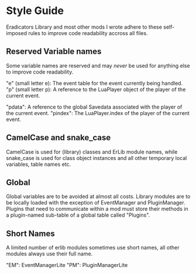 ﻿# Style Guide

  Eradicators Library and most other mods I wrote adhere to these
  self-imposed rules to improve code readability accross all files.

## Reserved Variable names

  Some variable names are reserved and may _never_ be used for
  anything else to improve code readability.
  
  "e" (small letter e): The event table for the event currently being handled.
  "p" (small letter p): A reference to the LuaPlayer object of the player of the current event.
  
  "pdata": A reference to the global Savedata associated with the player of the current event.
  "pindex": The LuaPlayer.index of the player of the current event.

## CamelCase and snake_case

  CamelCase is used for (library) classes and ErLib module names,
  while snake_case is used for class object instances and all other
  temporary local variables, table names etc.
  
## Global

  Global variables are to be avoided at almost all costs. Library
  modules are to be locally loaded with the exception of EventManager
  and PluginManager. Plugins that need to communicate within a mod
  must store their methods in a plugin-named sub-table of a global table
  called "Plugins".

## Short Names
  
  A limited number of erlib modules sometimes use short names,
  all other modules always use their full name.
  
  "EM": EventManagerLite
  "PM": PluginManagerLite
  
